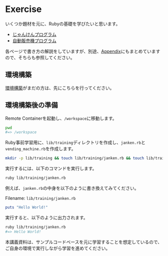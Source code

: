 # Exercise

いくつか題材を元に、Rubyの基礎を学びたいと思います。

- [じゃんけんプログラム](./exercise-janken.md)
- [自動販売機プログラム](./exercise-vending-machine.md)

各ページで書き方の解説をしていますが、別途、[Appendix](../appendix/welcome.md)にもまとめていますので、そちらも参照してください。

## 環境構築

[環境構築](../day-0/how-to-setup.md)がまだの方は、先にこちらを行ってください。

## 環境構築後の準備

Remote Containerを起動し、`/workspace`に移動します。

```bash
pwd
#=> /workspace
```

Ruby事前学習用に、`lib/training`ディレクトリを作成し、`janken.rb`と`vending_machine.rb`を作成します。

```bash
mkdir -p lib/training && touch lib/training/janken.rb && touch lib/training/vending_machine.rb
```

実行するには、以下のコマンドを実行します。

```bash
ruby lib/training/janken.rb
```

例えば、`janken.rb`の中身を以下のように書き換えてみてください。

Filename: `lib/training/janken.rb`

```ruby
puts "Hello World!"
```

実行すると、以下のように出力されます。

```bash
ruby lib/training/janken.rb 
#=> Hello World!
```

本講義資料は、サンプルコードベースを元に学習することを想定しているので、ご自身の環境で実行しながら学習を進めてください。